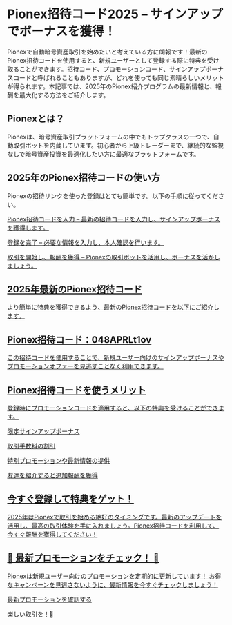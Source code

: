 <h1>Pionex招待コード2025 – サインアップでボーナスを獲得！</h1>

Pionexで自動暗号資産取引を始めたいと考えている方に朗報です！最新のPionex招待コードを使用すると、新規ユーザーとして登録する際に特典を受け取ることができます。招待コード、プロモーションコード、サインアップボーナスコードと呼ばれることもありますが、どれを使っても同じ素晴らしいメリットが得られます。本記事では、2025年のPionex紹介プログラムの最新情報と、報酬を最大化する方法をご紹介します。

<h2>Pionexとは？</h2>

Pionexは、暗号資産取引プラットフォームの中でもトップクラスの一つで、自動取引ボットを内蔵しています。初心者から上級トレーダーまで、継続的な監視なしで暗号資産投資を最適化したい方に最適なプラットフォームです。

<h2>2025年のPionex招待コードの使い方</h2>

Pionexの招待リンクを使った登録はとても簡単です。以下の手順に従ってください。

<a href="https://www.pionex.com/signUp?r=048APRLt1ov" target="_blank">
Pionex招待コードを入力 – 最新の招待コードを入力し、サインアップボーナスを獲得します。

登録を完了 – 必要な情報を入力し、本人確認を行います。

取引を開始し、報酬を獲得 – Pionexの取引ボットを活用し、ボーナスを活かしましょう。

<h2>2025年最新のPionex招待コード</h2>

より簡単に特典を獲得できるよう、最新のPionex招待コードを以下にご紹介します。

<h2>Pionex招待コード：048APRLt1ov</h2>

この招待コードを使用することで、新規ユーザー向けのサインアップボーナスやプロモーションオファーを見逃すことなく利用できます。

<h2>Pionex招待コードを使うメリット</h2>

登録時にプロモーションコードを適用すると、以下の特典を受けることができます。

限定サインアップボーナス

取引手数料の割引

特別プロモーションや最新情報の提供

友達を紹介すると追加報酬を獲得

<h2>今すぐ登録して特典をゲット！</h2>

2025年はPionexで取引を始める絶好のタイミングです。最新のアップデートを活用し、最高の取引体験を手に入れましょう。Pionex招待コードを利用して、今すぐ報酬を獲得してください！

<h2>🚀 最新プロモーションをチェック！ 🚀</h2>
        <p>Pionexは新規ユーザー向けのプロモーションを定期的に更新しています！  
           お得なキャンペーンを見逃さないように、最新情報を今すぐチェックしましょう！</p>
        <a href="https://www.pionex.com/signUp?r=048APRLt1ov" class="btn">最新プロモーションを確認する</a>
        <p>楽しい取引を！🎉</p>


